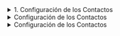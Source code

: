 
<details>
<summary>
1. Configuración de los Contactos
</summary>


<details>
<summary>
              1.1 Importar contactos
  
  [dads](google.com)
</summary>
              
                [Paso 1. Ir al sector de los archivos de contactos en las nubes](https://github.com/Funpei/chatBot/tree/master/Configuraciones)

                *Paso 2.* Ejectutar el programa que efecúa la importación de contactos
                ir al escritorio y hacer clic en el acceso directo llamado <Cargar_Contactos>

              



</details>

<p>



```python
print("hello world!")
```

</p>
</details>



<details>
<summary>
Configuración de los Contactos
</summary>
<p>
#### yes, even hidden code blocks!

```python
print("hello world!")
```

</p>
</details>




<details>
<summary>
Configuración de los Contactos
</summary>
<p>
#### yes, even hidden code blocks!

```python
print("hello world!")
```

</p>
</details>
